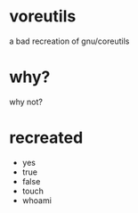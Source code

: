 # voreutils
a bad recreation of gnu/coreutils 
# why?
why not?
# recreated
* yes
* true
* false
* touch
* whoami
